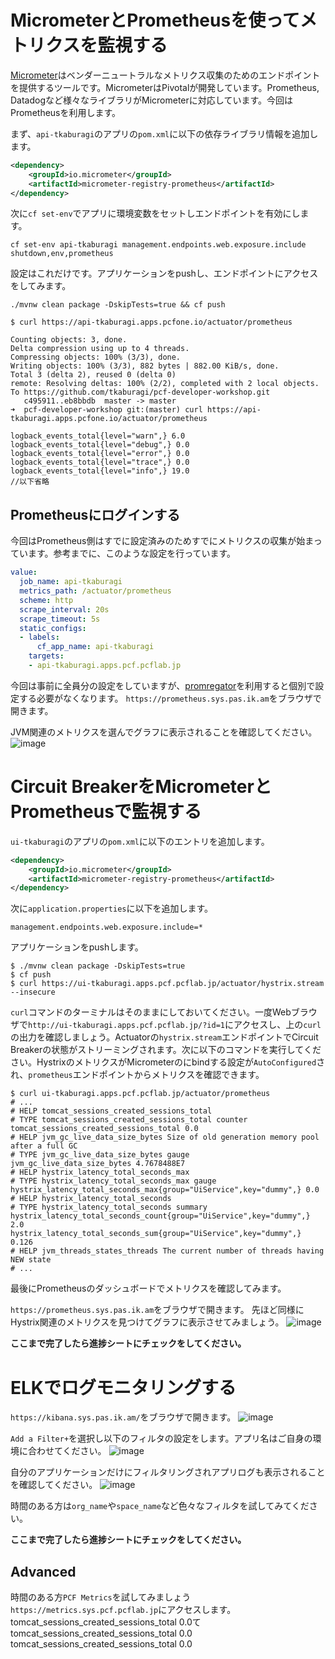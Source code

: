 # MicrometerとPrometheusを使ってメトリクスを監視する

[Micrometer](https://micrometer.io/)はベンダーニュートラルなメトリクス収集のためのエンドポイントを提供するツールです。MicrometerはPivotalが開発しています。Prometheus, Datadogなど様々なライブラリがMicrometerに対応しています。今回はPrometheusを利用します。

まず、`api-tkaburagi`のアプリの`pom.xml`に以下の依存ライブラリ情報を追加します。
```xml
<dependency>
    <groupId>io.micrometer</groupId>
    <artifactId>micrometer-registry-prometheus</artifactId>
</dependency>
```

次に`cf set-env`でアプリに環境変数をセットしエンドポイントを有効にします。
```shell
cf set-env api-tkaburagi management.endpoints.web.exposure.include shutdown,env,prometheus
```

設定はこれだけです。アプリケーションをpushし、エンドポイントにアクセスをしてみます。
```shell
./mvnw clean package -DskipTests=true && cf push
```

```console
$ curl https://api-tkaburagi.apps.pcfone.io/actuator/prometheus

Counting objects: 3, done.
Delta compression using up to 4 threads.
Compressing objects: 100% (3/3), done.
Writing objects: 100% (3/3), 882 bytes | 882.00 KiB/s, done.
Total 3 (delta 2), reused 0 (delta 0)
remote: Resolving deltas: 100% (2/2), completed with 2 local objects.
To https://github.com/tkaburagi/pcf-developer-workshop.git
   c495911..eb8bbdb  master -> master
➜  pcf-developer-workshop git:(master) curl https://api-tkaburagi.apps.pcfone.io/actuator/prometheus

logback_events_total{level="warn",} 6.0
logback_events_total{level="debug",} 0.0
logback_events_total{level="error",} 0.0
logback_events_total{level="trace",} 0.0
logback_events_total{level="info",} 19.0
//以下省略
```

## Prometheusにログインする
今回はPrometheus側はすでに設定済みのためすでにメトリクスの収集が始まっています。参考までに、このような設定を行っています。
```yaml
value:
  job_name: api-tkaburagi
  metrics_path: /actuator/prometheus
  scheme: http
  scrape_interval: 20s
  scrape_timeout: 5s
  static_configs:
  - labels:
      cf_app_name: api-tkaburagi
    targets:
    - api-tkaburagi.apps.pcf.pcflab.jp
```

今回は事前に全員分の設定をしていますが、[promregator](https://github.com/promregator/promregator)を利用すると個別で設定する必要がなくなります。
`https://prometheus.sys.pas.ik.am`をブラウザで開きます。

JVM関連のメトリクスを選んでグラフに表示されることを確認してください。
![image](https://github.com/tkaburagi/pcf-developer-workshop/blob/master/img/prometheus.png)

# Circuit BreakerをMicrometerとPrometheusで監視する
`ui-tkaburagi`のアプリの`pom.xml`に以下のエントリを追加します。
```xml
<dependency>
    <groupId>io.micrometer</groupId>
    <artifactId>micrometer-registry-prometheus</artifactId>
</dependency>
```

次に`application.properties`に以下を追加します。
```properties
management.endpoints.web.exposure.include=*
```

アプリケーションをpushします。
```shell
$ ./mvnw clean package -DskipTests=true
$ cf push
$ curl https://ui-tkaburagi.apps.pcf.pcflab.jp/actuator/hystrix.stream --insecure
```
`curl`コマンドのターミナルはそのままにしておいてください。一度Webブラウザで`http://ui-tkaburagi.apps.pcf.pcflab.jp/?id=1`にアクセスし、上の`curl`の出力を確認しましょう。Actuatorの`hystrix.stream`エンドポイントでCircuit Breakerの状態がストリーミングされます。次に以下のコマンドを実行してください。HystrixのメトリクスがMicrometerのにbindする設定が`AutoConfigured`され、`prometheus`エンドポイントからメトリクスを確認できます。
```console
$ curl ui-tkaburagi.apps.pcf.pcflab.jp/actuator/prometheus
# ...
# HELP tomcat_sessions_created_sessions_total
# TYPE tomcat_sessions_created_sessions_total counter
tomcat_sessions_created_sessions_total 0.0
# HELP jvm_gc_live_data_size_bytes Size of old generation memory pool after a full GC
# TYPE jvm_gc_live_data_size_bytes gauge
jvm_gc_live_data_size_bytes 4.7678488E7
# HELP hystrix_latency_total_seconds_max
# TYPE hystrix_latency_total_seconds_max gauge
hystrix_latency_total_seconds_max{group="UiService",key="dummy",} 0.0
# HELP hystrix_latency_total_seconds
# TYPE hystrix_latency_total_seconds summary
hystrix_latency_total_seconds_count{group="UiService",key="dummy",} 2.0
hystrix_latency_total_seconds_sum{group="UiService",key="dummy",} 0.126
# HELP jvm_threads_states_threads The current number of threads having NEW state
# ...
```

最後にPrometheusのダッシュボードでメトリクスを確認してみます。

`https://prometheus.sys.pas.ik.am`をブラウザで開きます。
先ほど同様にHystrix関連のメトリクスを見つけてグラフに表示させてみましょう。
![image](https://github.com/tkaburagi/pcf-developer-workshop/blob/master/img/hystrix-prome-1.png)


**ここまで完了したら進捗シートにチェックをしてください。**

# ELKでログモニタリングする
`https://kibana.sys.pas.ik.am/`をブラウザで開きます。
![image](https://github.com/tkaburagi/pcf-developer-workshop/blob/master/img/kibana-1.png)

`Add a Filter+`を選択し以下のフィルタの設定をします。アプリ名はご自身の環境に合わせてください。
![image](https://github.com/tkaburagi/pcf-developer-workshop/blob/master/img/kibana-2.png)

自分のアプリケーションだけにフィルタリングされアプリログも表示されることを確認してください。
![image](https://github.com/tkaburagi/pcf-developer-workshop/blob/master/img/kibana-3.png)

時間のある方は`org_name`や`space_name`など色々なフィルタを試してみてください。

**ここまで完了したら進捗シートにチェックをしてください。**

## Advanced
時間のある方`PCF Metrics`を試してみましょう`https://metrics.sys.pcf.pcflab.jp`にアクセスします。
tomcat_sessions_created_sessions_total 0.0て
tomcat_sessions_created_sessions_total 0.0
tomcat_sessions_created_sessions_total 0.0

